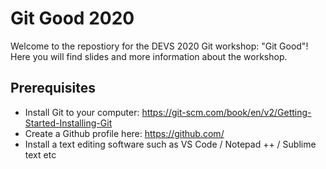 # Git Good 2020

Welcome to the repostiory for the DEVS 2020 Git workshop: "Git Good"! Here you will find slides and more information about the workshop.

## Prerequisites
* Install Git to your computer: https://git-scm.com/book/en/v2/Getting-Started-Installing-Git
* Create a Github profile here: https://github.com/
* Install a text editing software such as VS Code / Notepad ++ / Sublime text etc
